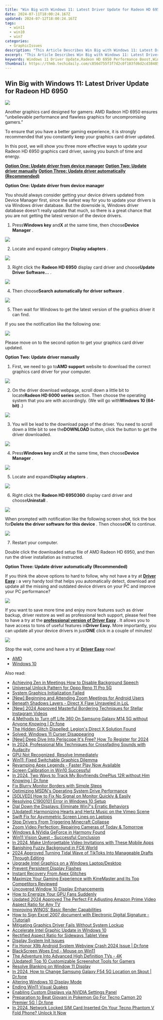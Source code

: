 ```yaml
---
title: "Win Big with Windows 11: Latest Driver Update for Radeon HD 6950"
date: 2024-07-11T18:00:24.167Z
updated: 2024-07-12T18:00:24.167Z
tags:
  - win11
  - win10
  - win7
categories:
  - GraphicIssues
description: "This Article Describes Win Big with Windows 11: Latest Driver Update for Radeon HD 6950"
excerpt: "This Article Describes Win Big with Windows 11: Latest Driver Update for Radeon HD 6950"
keywords: Windows 11 Driver Update,Radeon HD 6950 Performance Boost,Win Big Gaming Experience,High-End Graphics Card Upgrade,Nvidia vs AMD Drivers Comparison,Best Free GPU Drivers for Windows 11,Optimize Radeon Graphics with Latest Driver
thumbnail: https://thmb.techidaily.com/c856d755f3f7d2c0f103fd6d2cd384857bef4cae5585cde42e136d87338a8911.jpg
---
```


## Win Big with Windows 11: Latest Driver Update for Radeon HD 6950

![](https://images.drivereasy.com/wp-content/uploads/2017/01/img_587c9381d5cd7.jpg)
  
 Another graphics card designed for gamers: AMD Radeon HD 6950 ensures “unbelievable performance and flawless graphics for uncompromising gamers.”
  
 To ensure that you have a better gaming experience, it is strongly recommended that you constantly keep your graphics card driver updated.
  
 In this post, we will show you three more effective ways to update your Radeon HD 6950 graphics card driver, saving you bunch of time and energy.  
  
[**Option One: Update driver from device manager**](#1)
[**Option Two: Update driver manually**](#2)
[**Option Three: Update driver automatically (Recommended)**](#3)
  
 **Option One: Update driver from device manager**
  
 You should always consider getting your device drivers updated from Device Manager first, since the safest way for you to update your drivers is via Windows driver database. But the downside is, Windows driver database doesn’t really update that much, so there is a great chance that you are not getting the latest version of the device drivers.
  
 1) Press**Windows key** and**X** at the same time, then choose**Device Manager** .
  
![](https://images.drivereasy.com/wp-content/uploads/2017/01/img_586b799d15ed0.png)

 2) Locate and expand category **Display adapters** .
  
![](https://images.drivereasy.com/wp-content/uploads/2016/12/img_58633888b815f.jpg)

 3) Right click the **Radeon HD 6950**  display card driver and choose**Update Driver Software…** .  
  
![](https://images.drivereasy.com/wp-content/uploads/2016/12/img_58633adf15869.jpg)
  
 4) Then choose**Search automatically for driver software** .
  
![](https://images.drivereasy.com/wp-content/uploads/2016/12/img_58633bb7037e2.jpg)
  
 5) Then wait for Windows to get the latest version of the graphics driver it can find.
  
 If you see the notification like the following one:  
  
![](https://images.drivereasy.com/wp-content/uploads/2016/12/img_58633c3acc5d9.png)
  
 Please move on to the second option to get your graphics card driver updated.
  
 **Option Two: Update driver manually**
  
 1) First, we need to go to**AMD support** website to download the correct graphics card driver for your computer.
  
![](https://images.drivereasy.com/wp-content/uploads/2017/01/img_587c97e46d334.jpg)
  
 2) On the driver download webpage, scroll down a little bit to locate**Radeon HD 6000 series** section. Then choose the operating system that you are with accordingly. (We will go with**Windows 10 (64-bit)** .)

![](https://images.drivereasy.com/wp-content/uploads/2017/01/img_587c9803865c0.png)

 3) You will be lead to the download page of the driver. You need to scroll down a little bit to see the**DOWNLOAD** button, click the button to get the driver downloaded.  
  
![](https://images.drivereasy.com/wp-content/uploads/2017/01/img_587c9870672e8.jpg)

 4) Press**Windows key** and**X** at the same time, then choose**Device Manager** .
  
![](https://images.drivereasy.com/wp-content/uploads/2016/12/img_58633847649da.png)

 5) Locate and expand**Display adapters** .
  
![](https://images.drivereasy.com/wp-content/uploads/2016/12/img_58633888b815f.jpg)
  
 6) Right click the **Radeon HD 6950360** display card driver and choose**Uninstall** .
  
![](https://images.drivereasy.com/wp-content/uploads/2016/12/img_58633ead50985.jpg)

 When prompted with notification like the following screen shot, tick the box for**Delete the driver software for this device** . Then choose**OK** to continue.
  
![](https://images.drivereasy.com/wp-content/uploads/2016/12/img_5860d243e91ce.png)

 7) Restart your computer.
  
 Double click the downloaded setup file of AMD Radeon HD 6950, and then run the driver installation as instructed.
  
 **Option Three: Update driver automatically (Recommended)**
  
 If you think the above options to hard to follow, why not have a try at **[Driver Easy](https://tools.techidaily.com/drivereasy/download/) :** a very handy tool that helps you automatically detect, download and update all the missing and outdated device drivers on your PC and improve your PC performance?
  
![](https://images.drivereasy.com/wp-content/uploads/2017/04/img_58e89e907fb3f.png)

 If you want to save more time and enjoy more features such as driver backup, driver restore as well as professional tech support, please feel free to have a try at the [**professional version of Driver Easy**](https://tools.techidaily.com/drivereasy/download/) . It allows you to have access to tons of useful features in**Driver Easy.** More importantly, you can update all your device drivers in just**ONE** click in a couple of minutes!
  
![](https://images.drivereasy.com/wp-content/uploads/2017/04/img_58e89f1fa616d.jpg)
  
 Stop the wait, come and have a try at [**Driver Easy**](https://tools.techidaily.com/drivereasy/download/) now!

* [AMD](https://tools.techidaily.com/drivereasy/download/)
* [Windows 10](https://tools.techidaily.com/drivereasy/download/)

<ins class="adsbygoogle"
     style="display:block"
     data-ad-format="autorelaxed"
     data-ad-client="ca-pub-7571918770474297"
     data-ad-slot="1223367746"></ins>



<ins class="adsbygoogle"
     style="display:block"
     data-ad-client="ca-pub-7571918770474297"
     data-ad-slot="8358498916"
     data-ad-format="auto"
     data-full-width-responsive="true"></ins>



<span class="atpl-alsoreadstyle">Also read:</span>
<div><ul>
<li><a href="https://screen-sharing-recording.techidaily.com/achieving-zen-in-meetings-how-to-disable-background-speech/"><u>Achieving Zen in Meetings  How to Disable Background Speech</u></a></li>
<li><a href="https://android-unlock.techidaily.com/universal-unlock-pattern-for-oppo-reno-11-pro-5g-by-drfone-android/"><u>Universal Unlock Pattern for Oppo Reno 11 Pro 5G</u></a></li>
<li><a href="https://graphic-issues.techidaily.com/system-graphics-initialization-failed/"><u>System Graphics Initialization Failed</u></a></li>
<li><a href="https://extra-hints.techidaily.com/new-beginning-and-attending-zoom-meetings-for-android-users/"><u>[New] Beginning and Attending Zoom Meetings for Android Users</u></a></li>
<li><a href="https://graphic-issues.techidaily.com/beneath-shadows-layers-direct-x-flaw-unraveled-in-lol/"><u>Beneath Shadows Layers - Direct X Flaw Unraveled in LoL</u></a></li>
<li><a href="https://instagram-videos.techidaily.com/new-2024-approved-masterful-bordering-techniques-for-stellar-instagram-videos/"><u>[New] 2024 Approved  Masterful Bordering Techniques for Stellar Instagram Videos</u></a></li>
<li><a href="https://location-fake.techidaily.com/4-methods-to-turn-off-life-360-on-samsung-galaxy-m14-5g-without-anyone-knowing-drfone-by-drfone-virtual-android/"><u>4 Methods to Turn off Life 360 On Samsung Galaxy M14 5G without Anyone Knowing | Dr.fone</u></a></li>
<li><a href="https://graphic-issues.techidaily.com/the-hidden-glitch-dispelled-legions-direct-x-solution-found/"><u>The Hidden Glitch Dispelled: Legion's Direct X Solution Found</u></a></li>
<li><a href="https://graphic-issues.techidaily.com/solved-windows-11-curser-disappearing/"><u>Solved: Windows 11 Curser Disappearing</u></a></li>
<li><a href="https://fox-friendly.techidaily.com/new-deep-dive-into-periscope-its-free-how-to-register-for-2024/"><u>[New] Deep Dive Into Periscope  It's Free? How To Register for 2024</u></a></li>
<li><a href="https://extra-guidance.techidaily.com/in-2024-professional-mix-techniques-for-crossfading-sounds-with-audacity/"><u>In 2024, Professional Mix Techniques for Crossfading Sounds with Audacity</u></a></li>
<li><a href="https://graphic-issues.techidaily.com/gpu-not-recognized-resolve-immediately/"><u>GPU Not Recognized, Resolve Immediately</u></a></li>
<li><a href="https://graphic-issues.techidaily.com/win11-fixed-switchable-graphics-dilemma/"><u>Win11: Fixed Switchable Graphics Dilemma</u></a></li>
<li><a href="https://graphic-issues.techidaily.com/revamping-apex-legends-faster-play-now-available/"><u>Revamping Apex Legends - Faster Play Now Available</u></a></li>
<li><a href="https://graphic-issues.techidaily.com/screen-calibration-in-win10-successful/"><u>Screen Calibration in Win10 Successful</u></a></li>
<li><a href="https://android-location-track.techidaily.com/in-2024-two-ways-to-track-my-boyfriends-oneplus-12r-without-him-knowing-drfone-by-drfone-virtual-android/"><u>In 2024, Two Ways to Track My Boyfriends OnePlus 12R without Him Knowing | Dr.fone</u></a></li>
<li><a href="https://graphic-issues.techidaily.com/fix-blurry-monitor-borders-with-simple-steps/"><u>Fix Blurry Monitor Borders with Simple Steps</u></a></li>
<li><a href="https://graphic-issues.techidaily.com/optimizing-msdns-operating-system-drive-performance/"><u>Optimizing MSDN's Operating System Drive Performance</u></a></li>
<li><a href="https://graphic-issues.techidaily.com/solved-how-to-fix-no-signal-on-monitor-quickly-and-easily/"><u>[SOLVED] How to Fix No Signal on Monitor Quickly & Easily</u></a></li>
<li><a href="https://graphic-issues.techidaily.com/resolving-c1900101-error-in-windows-10-setup/"><u>Resolving C1900101 Error in Windows 10 Setup</u></a></li>
<li><a href="https://graphic-issues.techidaily.com/dial-down-the-displays-eliminate-win7s-erratic-behaviors/"><u>Dial Down the Displays: Eliminate Win7's Erratic Behaviors</u></a></li>
<li><a href="https://vimeo-videos.techidaily.com/updated-harmonizing-hearts-and-hertz-music-on-the-vimeo-scene/"><u>[Updated] Harmonizing Hearts and Hertz  Music on the Vimeo Scene</u></a></li>
<li><a href="https://graphic-issues.techidaily.com/swift-fix-for-asymmetric-screen-lines-on-laptops/"><u>Swift Fix for Asymmetric Screen Lines on Laptops</u></a></li>
<li><a href="https://graphic-issues.techidaily.com/stop-drivers-from-triggering-minecraft-collapse/"><u>Stop Drivers From Triggering Minecraft Collapse</u></a></li>
<li><a href="https://graphic-issues.techidaily.com/zoom-video-perfection-repairing-cameras-of-today-and-tomorrow/"><u>Zoom Video Perfection: Repairing Cameras of Today & Tomorrow</u></a></li>
<li><a href="https://graphic-issues.techidaily.com/windows-and-nvidia-geforce-in-harmony-found/"><u>Windows & NVidia GeForce in Harmony Found</u></a></li>
<li><a href="https://graphic-issues.techidaily.com/win11-vision-quest-successful-conclusion/"><u>Win11 Vision Quest - Successful Conclusion</u></a></li>
<li><a href="https://video-creation-software.techidaily.com/in-2024-make-unforgettable-video-invitations-with-these-mobile-apps/"><u>In 2024, Make Unforgettable Video Invitations with These Mobile Apps</u></a></li>
<li><a href="https://graphic-issues.techidaily.com/banishing-fuzzy-background-in-fc6-world/"><u>Banishing Fuzzy Background in FC6 World</u></a></li>
<li><a href="https://some-guidance.techidaily.com/2024-approved-turning-tidal-wave-of-tiktoks-into-manageable-drafts-through-editing/"><u>2024 Approved  Turning Tidal Wave of TikToks Into Manageable Drafts Through Editing</u></a></li>
<li><a href="https://graphic-issues.techidaily.com/upgrade-intel-graphics-on-a-windows-laptopdesktop/"><u>Upgrade Intel Graphics on a Windows Laptop/Desktop</u></a></li>
<li><a href="https://graphic-issues.techidaily.com/prevent-persistent-display-flashes/"><u>Prevent Persistent Display Flashes</u></a></li>
<li><a href="https://graphic-issues.techidaily.com/instant-recovery-from-apex-glitches/"><u>Instant Recovery From Apex Glitches</u></a></li>
<li><a href="https://extra-hints.techidaily.com/maximize-your-gaming-experience-with-kinemaster-and-its-top-competitors-reviewed/"><u>Maximize Your Gaming Experience with KineMaster and Its Top Competitors Reviewed</u></a></li>
<li><a href="https://graphic-issues.techidaily.com/uncovered-window-10-display-enhancements/"><u>Uncovered Window 10 Display Enhancements</u></a></li>
<li><a href="https://graphic-issues.techidaily.com/how-to-energize-your-gpu-fans-suddenly/"><u>How to Energize Your GPU Fans Suddenly</u></a></li>
<li><a href="https://video-content-creator.techidaily.com/updated-2024-approved-the-perfect-fit-adjusting-amazon-prime-video-aspect-ratio-for-any-tv/"><u>Updated 2024 Approved The Perfect Fit Adjusting Amazon Prime Video Aspect Ratio for Any TV</u></a></li>
<li><a href="https://graphic-issues.techidaily.com/improving-winos-basic-render-capabilities/"><u>Improving WINOS' Basic Render Capabilities</u></a></li>
<li><a href="https://blog-min.techidaily.com/how-to-sign-excel-2007-document-with-electronic-digital-signature-tutorial-by-ldigisigner-sign-a-excel-sign-a-excel/"><u>How to Sign Excel 2007 document with Electronic Digital Signature - (Tutorial)</u></a></li>
<li><a href="https://graphic-issues.techidaily.com/mitigating-graphics-driver-fails-without-system-lockup/"><u>Mitigating Graphics Driver Fails Without System Lockup</u></a></li>
<li><a href="https://graphic-issues.techidaily.com/accelerate-intel-graphic-update-in-windows-10/"><u>Accelerate Intel Graphic Update in WIndows 10</u></a></li>
<li><a href="https://graphic-issues.techidaily.com/rectified-aspect-ratio-for-sideways-tablet-view/"><u>Rectified Aspect Ratio for Sideways Tablet View</u></a></li>
<li><a href="https://graphic-issues.techidaily.com/display-system-init-issues/"><u>Display System Init Issues</u></a></li>
<li><a href="https://howto.techidaily.com/fix-honor-x9b-android-system-webview-crash-2024-issue-drfone-by-drfone-fix-android-problems-fix-android-problems/"><u>Fix Honor X9b Android System Webview Crash 2024 Issue | Dr.fone</u></a></li>
<li><a href="https://graphic-issues.techidaily.com/blackscreen-woes-end-mouse-on-win11/"><u>BlackScreen Woes End - Mouse on Win11</u></a></li>
<li><a href="https://graphic-issues.techidaily.com/the-adventure-into-advanced-high-definition-tvs-4k/"><u>The Adventure Into Advanced High Definition TVs - 4K</u></a></li>
<li><a href="https://video-screen-grab.techidaily.com/updated-top-10-customizable-screenshot-tools-for-gamers/"><u>[Updated] Top 10 Customizable Screenshot Tools for Gamers</u></a></li>
<li><a href="https://graphic-issues.techidaily.com/resolve-blanking-on-window-11-display/"><u>Resolve Blanking on Window 11 Display</u></a></li>
<li><a href="https://location-social.techidaily.com/in-2024-how-to-change-samsung-galaxy-f54-5g-location-on-skout-drfone-by-drfone-virtual-android/"><u>In 2024, How to Change Samsung Galaxy F54 5G Location on Skout | Dr.fone</u></a></li>
<li><a href="https://graphic-issues.techidaily.com/altering-windows-10-display-mode/"><u>Altering Windows 10 Display Mode</u></a></li>
<li><a href="https://graphic-issues.techidaily.com/ending-win11-visual-quakes/"><u>Ending Win11 Visual Quakes</u></a></li>
<li><a href="https://graphic-issues.techidaily.com/enabling-custom-displays-via-nvidia-settings-panel/"><u>Enabling Custom Displays via NVIDIA Settings Panel</u></a></li>
<li><a href="https://android-pokemon-go.techidaily.com/preparation-to-beat-giovani-in-pokemon-go-for-tecno-camon-20-premier-5g-drfone-by-drfone-virtual-android/"><u>Preparation to Beat Giovani in Pokemon Go For Tecno Camon 20 Premier 5G | Dr.fone</u></a></li>
<li><a href="https://sim-unlock.techidaily.com/in-2024-network-locked-sim-card-inserted-on-your-tecno-phantom-v-fold-phone-unlock-it-now-by-drfone-android/"><u>In 2024, Network Locked SIM Card Inserted On Your Tecno Phantom V Fold Phone? Unlock It Now</u></a></li>
</ul></div>

